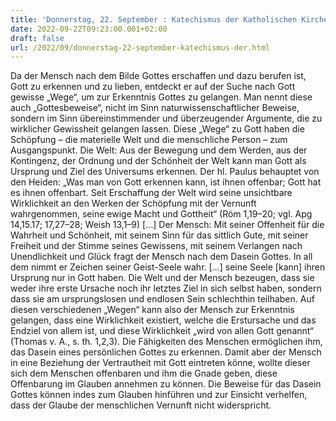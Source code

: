 ```yaml
---
title: 'Donnerstag, 22. September : Katechismus der Katholischen Kirche'
date: 2022-09-22T09:23:00.001+02:00
draft: false
url: /2022/09/donnerstag-22-september-katechismus-der.html
---
```


Da der Mensch nach dem Bilde Gottes erschaffen und dazu berufen ist, Gott zu erkennen und zu lieben, entdeckt er auf der Suche nach Gott gewisse „Wege“, um zur Erkenntnis Gottes zu gelangen. Man nennt diese auch „Gottesbeweise“, nicht im Sinn naturwissenschaftlicher Beweise, sondern im Sinn übereinstimmender und überzeugender Argumente, die zu wirklicher Gewissheit gelangen lassen. Diese „Wege“ zu Gott haben die Schöpfung – die materielle Welt und die menschliche Person – zum Ausgangspunkt. Die Welt: Aus der Bewegung und dem Werden, aus der Kontingenz, der Ordnung und der Schönheit der Welt kann man Gott als Ursprung und Ziel des Universums erkennen. Der hl. Paulus behauptet von den Heiden: „Was man von Gott erkennen kann, ist ihnen offenbar; Gott hat es ihnen offenbart. Seit Erschaffung der Welt wird seine unsichtbare Wirklichkeit an den Werken der Schöpfung mit der Vernunft wahrgenommen, seine ewige Macht und Gottheit“ (Röm 1,19–20; vgl. Apg 14,15.17; 17,27–28; Weish 13,1–9) \[…\] Der Mensch: Mit seiner Offenheit für die Wahrheit und Schönheit, mit seinem Sinn für das sittlich Gute, mit seiner Freiheit und der Stimme seines Gewissens, mit seinem Verlangen nach Unendlichkeit und Glück fragt der Mensch nach dem Dasein Gottes. In all dem nimmt er Zeichen seiner Geist-Seele wahr. \[…\] seine Seele \[kann\] ihren Ursprung nur in Gott haben. Die Welt und der Mensch bezeugen, dass sie weder ihre erste Ursache noch ihr letztes Ziel in sich selbst haben, sondern dass sie am ursprungslosen und endlosen Sein schlechthin teilhaben. Auf diesen verschiedenen „Wegen“ kann also der Mensch zur Erkenntnis gelangen, dass eine Wirklichkeit existiert, welche die Erstursache und das Endziel von allem ist, und diese Wirklichkeit „wird von allen Gott genannt“ (Thomas v. A., s. th. 1,2,3). Die Fähigkeiten des Menschen ermöglichen ihm, das Dasein eines persönlichen Gottes zu erkennen. Damit aber der Mensch in eine Beziehung der Vertrautheit mit Gott eintreten könne, wollte dieser sich dem Menschen offenbaren und ihm die Gnade geben, diese Offenbarung im Glauben annehmen zu können. Die Beweise für das Dasein Gottes können indes zum Glauben hinführen und zur Einsicht verhelfen, dass der Glaube der menschlichen Vernunft nicht widerspricht.